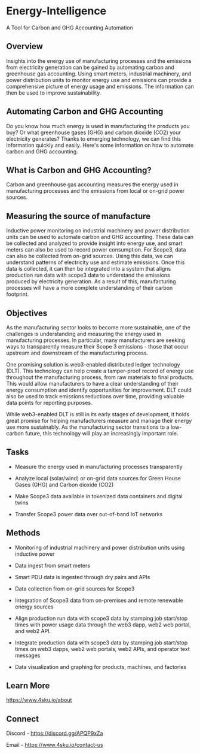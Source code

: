 # Energy-Intelligence

A Tool for Carbon and GHG Accounting Automation 


## Overview

Insights into the energy use of manufacturing processes and the emissions from electricity generation can be gained by automating carbon and greenhouse gas accounting. Using smart meters, industrial machinery, and power distribution units to monitor energy use and emissions can provide a comprehensive picture of energy usage and emissions. The information can then be used to improve sustainability.


## Automating Carbon and GHG Accounting

Do you know how much energy is used in manufacturing the products you buy? Or what greenhouse gases (GHG) and carbon dioxide (CO2) your electricity generates? Thanks to emerging technology, we can find this information quickly and easily. Here's some information on how to automate carbon and GHG accounting.


## What is Carbon and GHG Accounting?

Carbon and greenhouse gas accounting measures the energy used in manufacturing processes and the emissions from local or on-grid power sources. 


## Measuring the source of manufacture

Inductive power monitoring on industrial machinery and power distribution units can be used to automate carbon and GHG accounting. These data can be collected and analyzed to provide insight into energy use, and smart meters can also be used to record power consumption. For Scope3, data can also be collected from on-grid sources. Using this data, we can understand patterns of electricity use and estimate emissions. Once this data is collected, it can then be integrated into a system that aligns production run data with scope3 data to understand the emissions produced by electricity generation. As a result of this, manufacturing processes will have a more complete understanding of their carbon footprint. 


## Objectives 

As the manufacturing sector looks to become more sustainable, one of the challenges is understanding and measuring the energy used in manufacturing processes. In particular, many manufacturers are seeking ways to transparently measure their Scope 3 emissions - those that occur upstream and downstream of the manufacturing process.

One promising solution is web3-enabled distributed ledger technology (DLT). This technology can help create a tamper-proof record of energy use throughout the manufacturing process, from raw materials to final products. This would allow manufacturers to have a clear understanding of their energy consumption and identify opportunities for improvement. DLT could also be used to track emissions reductions over time, providing valuable data points for reporting purposes.

While web3-enabled DLT is still in its early stages of development, it holds great promise for helping manufacturers measure and manage their energy use more sustainably. As the manufacturing sector transitions to a low-carbon future, this technology will play an increasingly important role.


## Tasks

* Measure the energy used in manufacturing processes transparently

* Analyze local (solar/wind) or on-grid data sources for Green House Gases (GHG) and Carbon dioxide (CO2)

* Make Scope3 data available in tokenized data containers and digital twins

* Transfer Scope3 power data over out-of-band IoT networks


## Methods

* Monitoring of industrial machinery and power distribution units using inductive power

* Data ingest from smart meters 

* Smart PDU data is ingested through dry pairs and APIs

* Data collection from on-grid sources for Scope3

* Integration of Scope3 data from on-premises and remote renewable energy sources

* Align production run data with scope3 data by stamping job start/stop times with power usage data through the web3 dapp, web2 web portal, and web2 API.

* Integrate production data with scope3 data by stamping job start/stop times on web3 dapps, web2 web portals, web2 APIs, and operator text messages

* Data visualization and graphing for products, machines, and factories


## Learn More 

https://www.4sku.io/about


## Connect 

Discord - https://discord.gg/APQP9xZa

Email - https://www.4sku.io/contact-us
